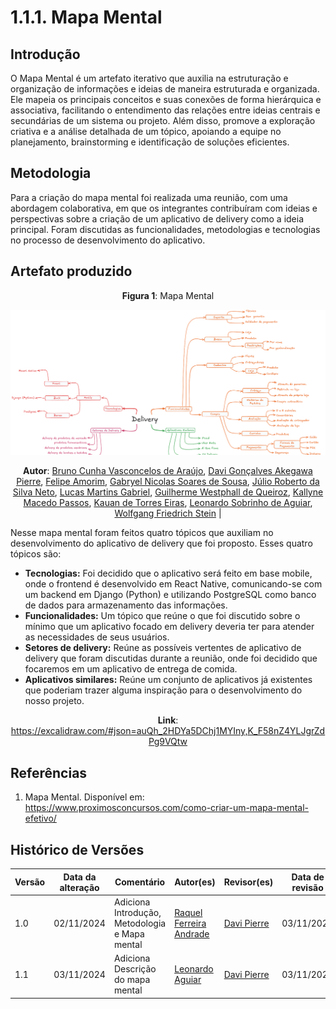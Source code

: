 # 1.1.1. Mapa Mental

## Introdução

O Mapa Mental é um artefato iterativo que auxilia na estruturação e organização de informações e ideias de maneira estruturada e organizada. Ele mapeia os principais conceitos e suas conexões de forma hierárquica e associativa, facilitando o entendimento das relações entre ideias centrais e secundárias de um sistema ou projeto. Além disso, promove a exploração criativa e a análise detalhada de um tópico, apoiando a equipe no planejamento, brainstorming e identificação de soluções eficientes.

## Metodologia

Para a criação do mapa mental foi realizada uma reunião, com uma abordagem colaborativa, em que os integrantes contribuíram com ideias e perspectivas sobre a criação de um aplicativo de delivery como a ideia principal. Foram discutidas as funcionalidades, metodologias e tecnologias no processo de desenvolvimento do aplicativo.

## Artefato produzido

<center>

**Figura 1**: Mapa Mental

![Mapa Mental](assets/mapaMental.png)

**Autor**: [Bruno Cunha Vasconcelos de Araújo](https://github.com/brunocva), [Davi Gonçalves Akegawa Pierre](https://github.com/DaviPierre), [Felipe Amorim](https://github.com/lipeaaraujo), [Gabryel Nicolas Soares de Sousa](https://github.com/gabryelns), [Júlio Roberto da Silva Neto](https://github.com/JulioR2022), [Lucas Martins Gabriel](https://github.com/martinsglucas), [Guilherme Westphall de Queiroz](https://github.com/west7), [Kallyne Macedo Passos](https://github.com/kalipassos), [Kauan de Torres Eiras](https://github.com/kauaneiras), [Leonardo Sobrinho de Aguiar](https://github.com/Leonardo0o0), [Wolfgang Friedrich Stein](https://github.com/Wolffstein) |

</center>

Nesse mapa mental foram feitos quatro tópicos que auxiliam no desenvolvimento do aplicativo de delivery que foi proposto. Esses quatro tópicos são: 
* **Tecnologias:** Foi decidido que o aplicativo será feito em base mobile, onde o frontend é desenvolvido em React Native, comunicando-se com um backend em Django (Python) e utilizando PostgreSQL como banco de dados para armazenamento das informações. 
* **Funcionalidades:** Um tópico que reúne o que foi discutido sobre o mínimo que um aplicativo focado em delivery deveria ter para atender as necessidades de seus usuários.
* **Setores de delivery:** Reúne as possíveis vertentes de aplicativo de delivery que foram discutidas durante a reunião, onde foi decidido que focaremos em um aplicativo de entrega de comida.
* **Aplicativos similares:** Reúne um conjunto de aplicativos já existentes que poderiam trazer alguma inspiração para o desenvolvimento do nosso projeto.

<center>

**Link**: https://excalidraw.com/#json=auQh_2HDYa5DChj1MYIny,K_F58nZ4YLJgrZdPg9VQtw

</center>

## Referências

1. Mapa Mental. Disponível em: https://www.proximosconcursos.com/como-criar-um-mapa-mental-efetivo/


## Histórico de Versões

| Versão | Data da alteração | Comentário | Autor(es) | Revisor(es) | Data de revisão |
|--------|-----------|-----------|-----------|-------------|-------------|
| 1.0 | 02/11/2024 | Adiciona Introdução, Metodologia e Mapa mental  | [Raquel Ferreira Andrade](https://github.com/raquel-andrade) | [Davi Pierre](https://github.com/DaviPierre) | 03/11/2024 |
| 1.1 | 03/11/2024 | Adiciona Descrição do mapa mental  | [Leonardo Aguiar](https://github.com/Leonardo0o0) |[Davi Pierre](https://github.com/DaviPierre) | 03/11/2024 | 
